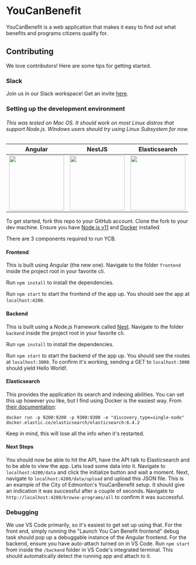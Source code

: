 # YouCanBenefit
YouCanBenefit is a web application that makes it easy to find out what benefits and programs citizens qualify for.

## Contributing
We love contributors! Here are some tips for getting started.

### Slack
Join us in our Slack workspace! Get an invite [here](https://communityinviter.com/apps/youcanbenefit/you-can-benefit).

### Setting up the development environment
###### This was tested on Mac OS. It should work on most Linux distros that support Node.js. Windows users should try using Linux Subsystem for now.

| Angular  | NestJS | Elasticsearch |
| ------------- | ------------- | ------------ |
| <img src="https://angular.io/assets/images/logos/angular/angular.svg" height="150"/>  | <img src="https://docs.nestjs.com/assets/logo_text.svg" height="150"/>  | <img src="https://www.elastic.co/assets/blt244a845f141977c3/elastic-logo.svg" height="150"/> |

To get started, fork this repo to your GitHub account. Clone the fork to your dev machine. Ensure you have [Node.js v11](https://nodejs.org/en/download/) and [Docker](https://docs.docker.com/install/) installed.

There are 3 components required to run YCB.

#### Frontend
This is built using Angular (the new one). Navigate to the folder `frontend` inside the project root in your favorite cli. 

Run `npm install` to install the dependencies.

Run `npm start` to start the frontend of the app up. You should see the app at `localhost:4200`.

#### Backend
This is built using a Node.js framework called [Nest](https://github.com/nestjs/nest). Navigate to the folder `backend` inside the project root in your favorite cli.

Run `npm install` to install the dependencies.

Run `npm start` to start the backend of the app up. You should see the routes at `localhost:3000`. To confirm it's working, sending a GET to `localhost:3000` should yield Hello World!.

#### Elasticsearch
This provides the application its search and indexing abilities. You can set this up however you like, but I find using Docker is the easiest way. From [their documentation](https://www.elastic.co/guide/en/elasticsearch/reference/current/docker.html):

`docker run -p 9200:9200 -p 9300:9300 -e "discovery.type=single-node" docker.elastic.co/elasticsearch/elasticsearch:6.4.2`

Keep in mind, this will lose all the info when it's restarted.

#### Next Steps
You should now be able to hit the API, have the API talk to Elasticsearch and to be able to view the app. Lets load some data into it. Navigate to `localhost:4200/data` and click the initialize button and wait a moment. Next, navigate to `localhost:4200/data/upload` and upload this JSON file. This is an example of the City of Edmonton's YouCanBenefit setup. It should give an indication it was successful after a couple of seconds. Navigate to `http://localhost:4200/browse-programs/all` to confirm it was successful.

### Debugging
We use VS Code primarily, so it's easiest to get set up using that. For the front end, simply running the "Launch You Can Benefit frontend" debug task should pop up a debuggable instance of the Angular frontend. For the backend, ensure you have auto-attach turned on in VS Code. Run `npm start` from inside the `/backend` folder in VS Code's integrated terminal. This should automatically detect the running app and attach to it.
